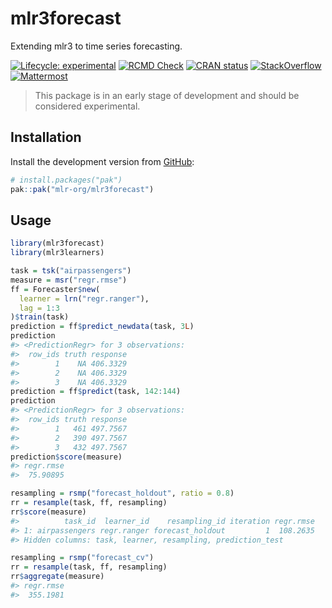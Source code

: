 
# mlr3forecast

Extending mlr3 to time series forecasting.

<!-- badges: start -->

[![Lifecycle:
experimental](https://img.shields.io/badge/lifecycle-experimental-orange.svg)](https://lifecycle.r-lib.org/articles/stages.html#experimental)
[![RCMD
Check](https://github.com/mlr-org/mlr3forecast/actions/workflows/rcmdcheck.yaml/badge.svg)](https://github.com/mlr-org/mlr3forecast/actions/workflows/rcmdcheck.yaml)
[![CRAN
status](https://www.r-pkg.org/badges/version/mlr3forecast)](https://CRAN.R-project.org/package=mlr3forecast)
[![StackOverflow](https://img.shields.io/badge/stackoverflow-mlr3-orange.svg)](https://stackoverflow.com/questions/tagged/mlr3)
[![Mattermost](https://img.shields.io/badge/chat-mattermost-orange.svg)](https://lmmisld-lmu-stats-slds.srv.mwn.de/mlr_invite/)
<!-- badges: end -->

> This package is in an early stage of development and should be
> considered experimental.

## Installation

Install the development version from [GitHub](https://github.com/):

``` r
# install.packages("pak")
pak::pak("mlr-org/mlr3forecast")
```

## Usage

``` r
library(mlr3forecast)
library(mlr3learners)

task = tsk("airpassengers")
measure = msr("regr.rmse")
ff = Forecaster$new(
  learner = lrn("regr.ranger"),
  lag = 1:3
)$train(task)
prediction = ff$predict_newdata(task, 3L)
prediction
#> <PredictionRegr> for 3 observations:
#>  row_ids truth response
#>        1    NA 406.3329
#>        2    NA 406.3329
#>        3    NA 406.3329
prediction = ff$predict(task, 142:144)
prediction
#> <PredictionRegr> for 3 observations:
#>  row_ids truth response
#>        1   461 497.7567
#>        2   390 497.7567
#>        3   432 497.7567
prediction$score(measure)
#> regr.rmse 
#>  75.90895

resampling = rsmp("forecast_holdout", ratio = 0.8)
rr = resample(task, ff, resampling)
rr$score(measure)
#>          task_id  learner_id    resampling_id iteration regr.rmse
#> 1: airpassengers regr.ranger forecast_holdout         1  108.2635
#> Hidden columns: task, learner, resampling, prediction_test

resampling = rsmp("forecast_cv")
rr = resample(task, ff, resampling)
rr$aggregate(measure)
#> regr.rmse 
#>  355.1981
```
